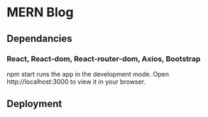 # MERN Blog

## Dependancies

### React, React-dom, React-router-dom, Axios, Bootstrap

npm start runs the app in the development mode.
Open http://localhost:3000 to view it in your browser.

## Deployment

